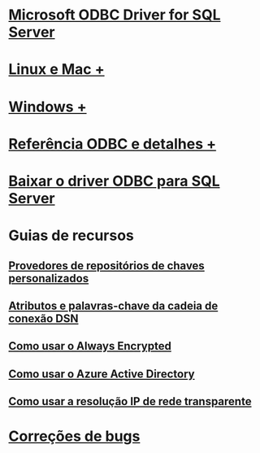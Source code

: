 # [Microsoft ODBC Driver for SQL Server](microsoft-odbc-driver-for-sql-server.md)

# [Linux e Mac +](linux-mac/system-requirements.md)
# [Windows +](windows/microsoft-odbc-driver-for-sql-server-on-windows.md)

# [Referência ODBC e detalhes +](../../odbc/microsoft-open-database-connectivity-odbc.md)
# [Baixar o driver ODBC para SQL Server](download-odbc-driver-for-sql-server.md)

# Guias de recursos
## [Provedores de repositórios de chaves personalizados](custom-keystore-providers.md)
## [Atributos e palavras-chave da cadeia de conexão DSN](dsn-connection-string-attribute.md)
## [Como usar o Always Encrypted](using-always-encrypted-with-the-odbc-driver.md)
## [Como usar o Azure Active Directory](using-azure-active-directory.md)
## [Como usar a resolução IP de rede transparente](using-transparent-network-ip-resolution.md)

# [Correções de bugs](bug-fixes.md)
